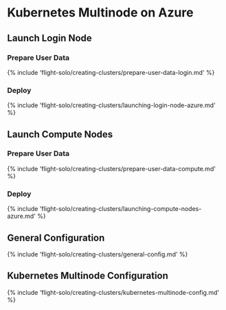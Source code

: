 # Kubernetes Multinode on Azure

## Launch Login Node

### Prepare User Data

{% include 'flight-solo/creating-clusters/prepare-user-data-login.md' %}

### Deploy

{% include 'flight-solo/creating-clusters/launching-login-node-azure.md' %}

## Launch Compute Nodes

### Prepare User Data

{% include 'flight-solo/creating-clusters/prepare-user-data-compute.md' %}

### Deploy

{% include 'flight-solo/creating-clusters/launching-compute-nodes-azure.md' %}

## General Configuration

{% include 'flight-solo/creating-clusters/general-config.md' %}

## Kubernetes Multinode Configuration

{% include 'flight-solo/creating-clusters/kubernetes-multinode-config.md' %}
